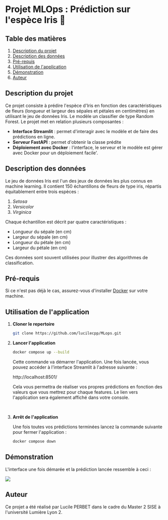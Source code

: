 # Projet MLOps : Prédiction sur l'espèce Iris :hibiscus:

## Table des matières

1. [Description du projet](#description-du-projet)
2. [Description des données](#description-des-données)
3. [Pré-requis](#pré-requis)
4. [Utilisation de l'application](#utilisation-de-lapplication)
5. [Démonstration](#démonstration)
6. [Auteur](#auteur)

## Description du projet

Ce projet consiste à prédire l'espèce d'Iris en fonction des caractéristiques de fleurs (longueur et largeur des sépales et pétales en centimètres) en utilisant le jeu de données Iris. Le modèle un classifier de type Random Forest. Le projet met en relation plusieurs composantes : 

- **Interface Streamlit** : permet d'interagir avec le modèle et de faire des prédictions en ligne.
- **Serveur FastAPI** : permet d'obtenir la classe prédite
- **Déploiement avec Docker** : l'interface, le serveur et le modèle est gérer avec Docker pour un déploiement facile'.

## Description des données

Le jeu de données Iris est l'un des jeux de données les plus connus en machine learning. Il contient 150 échantillons de fleurs de type iris, répartis équitablement entre trois espèces :

1. *Setosa*
2. *Versicolor*
3. *Virginica*

Chaque échantillon est décrit par quatre caractéristiques :

- Longueur du sépale (en cm)
- Largeur du sépale (en cm)
- Longueur du pétale (en cm)
- Largeur du pétale (en cm)

Ces données sont souvent utilisées pour illustrer des algorithmes de classification.



## Pré-requis

Si ce n'est pas déjà le cas, assurez-vous d'installer [Docker](https://www.docker.com/products/docker-desktop/) sur votre machine.
 
## Utilisation de l'application

1. **Cloner le repertoire**
   
   ```bash
   git clone https://github.com/lucilecpp/MLops.git
    ```

2. **Lancer l'application**

    ```bash
    docker compose up --build
    ```
    Cette commande va démarrer l'application. Une fois lancée, vous pouvez accéder à l'interface Streamlit à l'adresse suivante : 
    
    http://localhost:8501/ 
    
    Cela vous permettra de réaliser vos propres prédictions en fonction des valeurs que vous mettrez pour chaque features. Le lien vers l'application sera également affiché dans votre console.  

    <br>

3. **Arrêt de l'application**
    
    Une fois toutes vos prédictions terminées lancez la commande suivante pour fermer l'application :
    
    ```bash
    docker compose down
    ```

## Démonstration
L'interface une fois démarée et la prédiction lancée ressemble à ceci : 

<img src="../MLops/Image/Animation.gif">

## Auteur
Ce projet a été réalisé par Lucile PERBET dans le cadre du Master 2 SISE à l'université Lumière Lyon 2.
 
